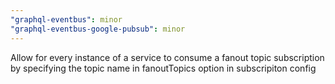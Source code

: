 ```yaml
---
"graphql-eventbus": minor
"graphql-eventbus-google-pubsub": minor
---
```


Allow for every instance of a service to consume a fanout topic subscription by specifying the topic name in fanoutTopics option in subscripiton config
